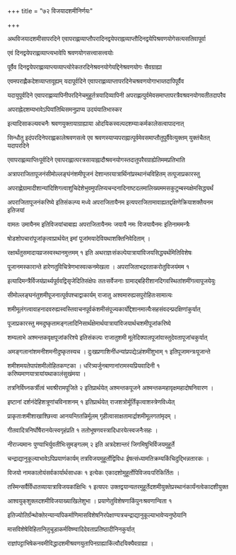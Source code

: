 +++
title = "७२ विजयादशमीनिर्णयः"

+++

अथविजयादशमीसापरदिने एवापराह्णव्याप्तौपरादिनद्वयेपराह्नव्याप्तौदिनद्वयेपिश्रवणयोगेसत्यसतिवापूर्वा

एवं दिनद्वयेपराह्णव्याप्त्यभावेपि श्रवणयोगसत्त्वासत्त्वयोः

पूर्वैव दिनद्वयेपराह्णव्याप्त्यव्याप्त्योरेकतरदिनेश्रवनयोगेयद्दिनेश्रवणयोगः सैवग्राह्या

एवमपराह्णैकदेशव्याप्तावूह्यम् यदापूर्वदिने एवापराह्णव्याप्तापरदिनेचश्रवणयोगाभाव्तदापिपूर्वैव

यदायुपूर्वदिने एवापराह्णव्यापिनीपरदिनेचमुहूर्तत्रयादिव्यापिनी अपराह्णत्पुर्वमेवसमाप्तापरत्रैवश्रवनयोगवतीतदापरैव

अपराह्नेदशम्यभावेऽपियांतिथिसमनुप्राप्य उदयंयातिभास्कर

इत्यादिसाकल्यवचनैः श्रवणयुक्तायाग्राह्याया ओदयिकस्वल्पदशम्याःकर्मकालेसत्वापादनात्

सिन्धौतु इदंपरदिनेपराह्णकालेश्रवणसत्वे एव श्रवणस्याप्यपराह्नात्पूर्वमेवसमाप्तौतुपूर्वैवेत्युक्तम् युक्तंचैतत् यदापरदिने

एवापराह्णव्याप्तिःपूर्वदिने एवापराह्णात्परत्रसायाह्नादौश्रवनयोगस्तदातुपरैवग्राह्येतिममप्रतिभाति

अत्रापराजितापूजनंसीमोल्लङ्घंनंशमीपूजनं देशान्तरयात्रार्थिनांप्रस्थानंचविहितम् तत्पूजाप्रकारस्तु

अपराह्णेग्रामादीशान्यांदिशिगत्वाशुचिदेशेभुवमुपलिप्यचन्दनादिनाष्टदलमालिख्यममसकुटुम्बस्यक्षेमसिद्ध्यर्थं

अपराजितापूजनंकरिष्ये इतिसंकल्प्य मध्ये अपराजितायैनम इत्यपराजितामावाह्यतद्दक्षिणेक्रियाशक्तैयनम इतिजयां

वामतः उमायैनम इतिविजयांचाबाह्य अपराजितायैनमः जयायै नमः विजयायैनमः इतिनाममन्त्रैः

षोडशोपचारांपूजांकृत्वाप्रार्थयेत् इमां पूजांमयादेवियथाशक्तिनिवेदिताम् ।

रक्षार्थंतुसमादायव्रजस्वस्थानमुत्तमम् १ इति अथराज्ञःसंकल्पेयात्रायांविजयसिद्ध्यर्थमितिविशेषः

पूजानमस्कारान्ते हारेणतुविचित्रेणभास्वत्कनमेखला । अपराजिताभद्ररताकरोतुविजयंमम १

इत्यादिमन्त्रैर्विजयंप्रार्थ्यपूर्ववद्विसृजेदितिसंक्षेपः ततःसर्वेजनाः ग्रामाद्बहिरीशानदिगवस्थितांशमींगत्वापूजयेयुः

सीमोल्लङ्घनंतुशमीपूजनात्पूर्वपश्चाद्वाकार्यम् राजातु अश्वमारुह्यसपुरोहितःसामात्यः

शमीमूलंगत्वावाहनादवरुह्यस्वस्तिवाचनपूर्वकंशमीसंपूज्यकार्योद्देशानमात्यैःसहसंवदन्प्रदक्षिणांकुर्यात्

पूजाप्रकारस्तु ममदुष्कृतामङ्गलादिनिसार्थंक्षेमार्थयात्रायांविजयार्थचशमीपूजांकरिष्ये

शम्यलाभे अश्मन्तकवृक्षपूजांकरिश्ये इतिसंकल्पः राजातुशमी मूलेदिक्पालपूजांवास्तुदेवतापूजांचकुर्यात्

अमङ्गलानांशमनीशमनीदुष्कृतस्यच । दुःखप्रणाशिनींधन्यांप्रपद्येऽहंशमींशुभाम् १ इतिपूजामन्त्रःपूजान्ते

शमीशमयतेपापंशमीलोहितकण्टका । धरित्र्यर्जुनबाणानांरामस्यप्रियवादिनी १ करिष्यमाणयात्रायांयथाकालंसुखंमया ।

तत्रनिर्विघ्नकर्त्रीत्वं भवश्रीरामपूजिते २ इतिप्रार्थयेत् अश्मन्तकपूजने अश्मन्तकमहावृक्षमहादोषनिवारण ।

इष्टानां दर्शनंदेहिशत्रूणांचविनाशनम् १ इतिप्रार्थयेत् राजशत्रोर्मूर्तिंकृत्वाशस्त्रेणविध्येत्

प्राकृताःशमीशाखाश्छित्त्वा आनयन्तितन्निर्मूलम् गृहीत्वासाक्षतामार्द्राशमीमूलगतांमृदम् ।

गीतवादित्रनिर्घोषैरानयेत्स्वगृहंप्रति १ ततोभूषणवस्त्रादिधारयेत्स्वजनैःसहः ।

नीराज्यमानः पुण्याभिर्युवतीभिःसुमङ्गलम् २ इति अत्रदेशान्तरं जिगमिषुभिर्विजयमुहूर्ते

चन्द्राद्यानुकूल्याभावेऽपिप्रयाणंकार्यम् तत्रविजयमुहूर्तोद्विविधः ईषत्संध्यामतिक्रम्यकिंचिदुद्भिन्नतारकः ।

विजयो नामकालोयंसर्वकार्यार्थसाधकः १ इत्येकः एकादशोमुहूर्तोपिविजयःपरिकिर्तितः ।

तस्मिन्सर्वैर्विंधातव्यायात्राविजयकांक्षिभिः १ इत्यपरः उक्तद्वयान्यतरमुहूर्तेदशमीयुक्तेप्रस्थानंकार्यंनत्वेकादशीयुक्त

आश्वयुक्‌शुक्लदशमीविजयाख्याखिलेशुभा । प्रयाणेतुविशेषणाकिंपुनःश्रवणान्विता १

इतिज्योतिर्ग्रंन्थोक्तेरन्यान्यपिकर्माणिमासविशेषनिरपेक्षाण्यत्रचन्द्राद्यानुकूल्याभावेप्यनुष्ठेयानि

मासविशेषेविहितानितुचूडाकर्मविष्ण्वादिदेवताप्रतिष्ठादीनिनकुर्यात्

राज्ञांपट्टाभिषेकनवमीविद्धादशमीश्रवणयुतापिनग्राह्याकिंत्वौदयिक्यैवग्राह्या ।
